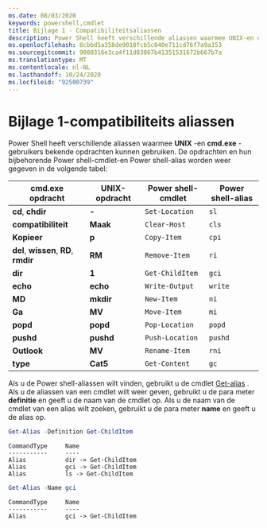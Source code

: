 ```yaml
---
ms.date: 08/03/2020
keywords: powershell,cmdlet
title: Bijlage 1 - Compatibiliteitsaliassen
description: Power Shell heeft verschillende aliassen waarmee UNIX-en cmd.exe-gebruikers bekende opdrachten kunnen gebruiken.
ms.openlocfilehash: 8cbbd5a358de9018fcb5c840e711cd76f7a9a353
ms.sourcegitcommit: 9080316e3ca4f11d83067b41351531672b667b7a
ms.translationtype: MT
ms.contentlocale: nl-NL
ms.lasthandoff: 10/24/2020
ms.locfileid: "92500739"
---
```

# <a name="appendix-1---compatibility-aliases"></a>Bijlage 1-compatibiliteits aliassen

Power Shell heeft verschillende aliassen waarmee **UNIX** -en **cmd.exe** -gebruikers bekende opdrachten kunnen gebruiken.
De opdrachten en hun bijbehorende Power shell-cmdlet-en Power shell-alias worden weer gegeven in de volgende tabel:

|            cmd.exe opdracht            | UNIX-opdracht | Power shell-cmdlet | Power shell-alias |
| ------------------------------------- | ------------ | ----------------- | ---------------- |
| **cd**, **chdir**                     | **-**       | `Set-Location`    | `sl`             |
| **compatibiliteit**                               | **Maak**    | `Clear-Host`      | `cls`            |
| **Kopieer**                              | **p**       | `Copy-Item`       | `cpi`            |
| **del**, **wissen**, **RD**, **rmdir** | **RM**       | `Remove-Item`     | `ri`             |
| **dir**                               | **1**       | `Get-ChildItem`   | `gci`            |
| **echo**                              | **echo**     | `Write-Output`    | `write`          |
| **MD**                                | **mkdir**    | `New-Item`        | `ni`             |
| **Ga**                              | **MV**       | `Move-Item`       | `mi`             |
| **popd**                              | **popd**     | `Pop-Location`    | `popd`           |
| **pushd**                             | **pushd**    | `Push-Location`   | `pushd`          |
| **Outlook**                               | **MV**       | `Rename-Item`     | `rni`            |
| **type**                              | **Cat5**      | `Get-Content`     | `gc`             |

Als u de Power shell-aliassen wilt vinden, gebruikt u de cmdlet [Get-alias](xref:Microsoft.PowerShell.Utility.Get-Alias) . Als u de aliassen van een cmdlet wilt weer geven, gebruikt u de para meter **definitie** en geeft u de naam van de cmdlet op.
Als u de naam van de cmdlet van een alias wilt zoeken, gebruikt u de para meter **name** en geeft u de alias op.

```powershell
Get-Alias -Definition Get-ChildItem
```

```Output
CommandType     Name
-----------     ----
Alias           dir -> Get-ChildItem
Alias           gci -> Get-ChildItem
Alias           ls -> Get-ChildItem
```

```powershell
Get-Alias -Name gci
```

```Output
CommandType     Name
-----------     ----
Alias           gci -> Get-ChildItem
```
